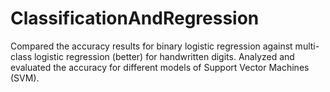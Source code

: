 # ClassificationAndRegression
Compared the accuracy results for binary logistic regression against multi-class logistic regression (better) for handwritten digits. Analyzed and evaluated the accuracy for different models of Support Vector Machines (SVM). 
